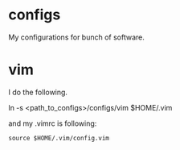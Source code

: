 configs
=======

My configurations for bunch of software.

vim
========

I do the following.

ln -s <path_to_configs>/configs/vim $HOME/.vim

and my .vimrc is following:

```source $HOME/.vim/config.vim```
